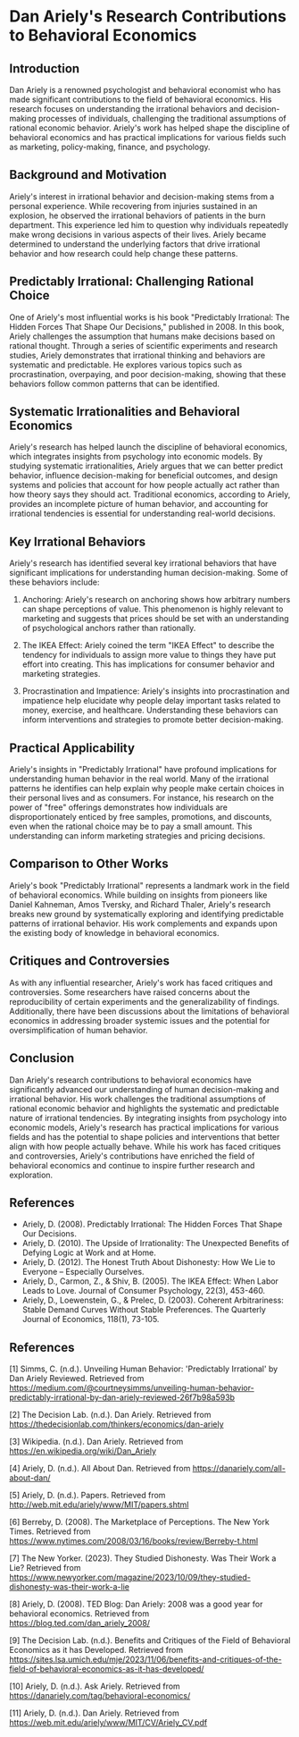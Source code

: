 # Dan Ariely's Research Contributions to Behavioral Economics

## Introduction

Dan Ariely is a renowned psychologist and behavioral economist who has made significant contributions to the field of behavioral economics. His research focuses on understanding the irrational behaviors and decision-making processes of individuals, challenging the traditional assumptions of rational economic behavior. Ariely's work has helped shape the discipline of behavioral economics and has practical implications for various fields such as marketing, policy-making, finance, and psychology.

## Background and Motivation

Ariely's interest in irrational behavior and decision-making stems from a personal experience. While recovering from injuries sustained in an explosion, he observed the irrational behaviors of patients in the burn department. This experience led him to question why individuals repeatedly make wrong decisions in various aspects of their lives. Ariely became determined to understand the underlying factors that drive irrational behavior and how research could help change these patterns.

## Predictably Irrational: Challenging Rational Choice

One of Ariely's most influential works is his book "Predictably Irrational: The Hidden Forces That Shape Our Decisions," published in 2008. In this book, Ariely challenges the assumption that humans make decisions based on rational thought. Through a series of scientific experiments and research studies, Ariely demonstrates that irrational thinking and behaviors are systematic and predictable. He explores various topics such as procrastination, overpaying, and poor decision-making, showing that these behaviors follow common patterns that can be identified.

## Systematic Irrationalities and Behavioral Economics

Ariely's research has helped launch the discipline of behavioral economics, which integrates insights from psychology into economic models. By studying systematic irrationalities, Ariely argues that we can better predict behavior, influence decision-making for beneficial outcomes, and design systems and policies that account for how people actually act rather than how theory says they should act. Traditional economics, according to Ariely, provides an incomplete picture of human behavior, and accounting for irrational tendencies is essential for understanding real-world decisions.

## Key Irrational Behaviors

Ariely's research has identified several key irrational behaviors that have significant implications for understanding human decision-making. Some of these behaviors include:

1. Anchoring: Ariely's research on anchoring shows how arbitrary numbers can shape perceptions of value. This phenomenon is highly relevant to marketing and suggests that prices should be set with an understanding of psychological anchors rather than rationally.

2. The IKEA Effect: Ariely coined the term "IKEA Effect" to describe the tendency for individuals to assign more value to things they have put effort into creating. This has implications for consumer behavior and marketing strategies.

3. Procrastination and Impatience: Ariely's insights into procrastination and impatience help elucidate why people delay important tasks related to money, exercise, and healthcare. Understanding these behaviors can inform interventions and strategies to promote better decision-making.

## Practical Applicability

Ariely's insights in "Predictably Irrational" have profound implications for understanding human behavior in the real world. Many of the irrational patterns he identifies can help explain why people make certain choices in their personal lives and as consumers. For instance, his research on the power of "free" offerings demonstrates how individuals are disproportionately enticed by free samples, promotions, and discounts, even when the rational choice may be to pay a small amount. This understanding can inform marketing strategies and pricing decisions.

## Comparison to Other Works

Ariely's book "Predictably Irrational" represents a landmark work in the field of behavioral economics. While building on insights from pioneers like Daniel Kahneman, Amos Tversky, and Richard Thaler, Ariely's research breaks new ground by systematically exploring and identifying predictable patterns of irrational behavior. His work complements and expands upon the existing body of knowledge in behavioral economics.

## Critiques and Controversies

As with any influential researcher, Ariely's work has faced critiques and controversies. Some researchers have raised concerns about the reproducibility of certain experiments and the generalizability of findings. Additionally, there have been discussions about the limitations of behavioral economics in addressing broader systemic issues and the potential for oversimplification of human behavior.

## Conclusion

Dan Ariely's research contributions to behavioral economics have significantly advanced our understanding of human decision-making and irrational behavior. His work challenges the traditional assumptions of rational economic behavior and highlights the systematic and predictable nature of irrational tendencies. By integrating insights from psychology into economic models, Ariely's research has practical implications for various fields and has the potential to shape policies and interventions that better align with how people actually behave. While his work has faced critiques and controversies, Ariely's contributions have enriched the field of behavioral economics and continue to inspire further research and exploration.

## References

- Ariely, D. (2008). Predictably Irrational: The Hidden Forces That Shape Our Decisions.
- Ariely, D. (2010). The Upside of Irrationality: The Unexpected Benefits of Defying Logic at Work and at Home.
- Ariely, D. (2012). The Honest Truth About Dishonesty: How We Lie to Everyone – Especially Ourselves.
- Ariely, D., Carmon, Z., & Shiv, B. (2005). The IKEA Effect: When Labor Leads to Love. Journal of Consumer Psychology, 22(3), 453-460.
- Ariely, D., Loewenstein, G., & Prelec, D. (2003). Coherent Arbitrariness: Stable Demand Curves Without Stable Preferences. The Quarterly Journal of Economics, 118(1), 73-105.

## References

[1] Simms, C. (n.d.). Unveiling Human Behavior: 'Predictably Irrational' by Dan Ariely Reviewed. Retrieved from https://medium.com/@courtneysimms/unveiling-human-behavior-predictably-irrational-by-dan-ariely-reviewed-26f7b98a593b

[2] The Decision Lab. (n.d.). Dan Ariely. Retrieved from https://thedecisionlab.com/thinkers/economics/dan-ariely

[3] Wikipedia. (n.d.). Dan Ariely. Retrieved from https://en.wikipedia.org/wiki/Dan_Ariely

[4] Ariely, D. (n.d.). All About Dan. Retrieved from https://danariely.com/all-about-dan/

[5] Ariely, D. (n.d.). Papers. Retrieved from http://web.mit.edu/ariely/www/MIT/papers.shtml

[6] Berreby, D. (2008). The Marketplace of Perceptions. The New York Times. Retrieved from https://www.nytimes.com/2008/03/16/books/review/Berreby-t.html

[7] The New Yorker. (2023). They Studied Dishonesty. Was Their Work a Lie? Retrieved from https://www.newyorker.com/magazine/2023/10/09/they-studied-dishonesty-was-their-work-a-lie

[8] Ariely, D. (2008). TED Blog: Dan Ariely: 2008 was a good year for behavioral economics. Retrieved from https://blog.ted.com/dan_ariely_2008/

[9] The Decision Lab. (n.d.). Benefits and Critiques of the Field of Behavioral Economics as it has Developed. Retrieved from https://sites.lsa.umich.edu/mje/2023/11/06/benefits-and-critiques-of-the-field-of-behavioral-economics-as-it-has-developed/

[10] Ariely, D. (n.d.). Ask Ariely. Retrieved from https://danariely.com/tag/behavioral-economics/

[11] Ariely, D. (n.d.). Dan Ariely. Retrieved from https://web.mit.edu/ariely/www/MIT/CV/Ariely_CV.pdf